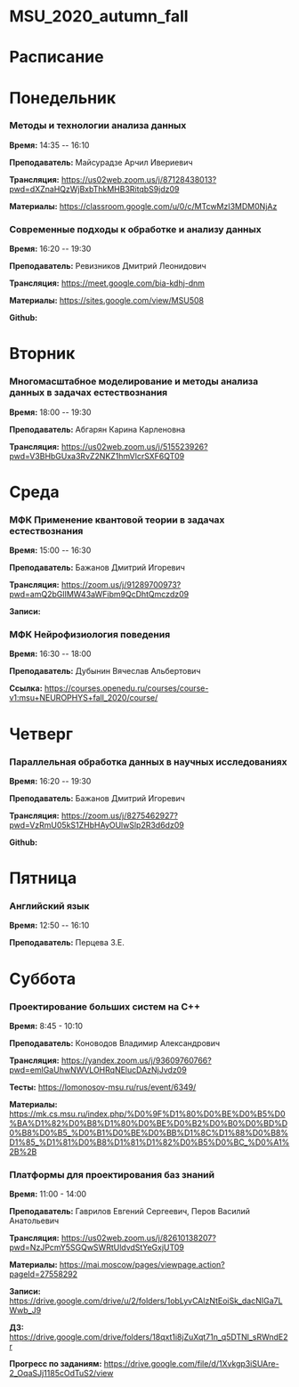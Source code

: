# MSU_2020_autumn_fall

# Расписание

# Понедельник

### Методы и технологии анализа данных

**Время:** 14:35 -- 16:10

**Преподаватель:** Майсурадзе Арчил Ивериевич

**Трансляция:**  https://us02web.zoom.us/j/87128438013?pwd=dXZnaHQzWjBxbThkMHB3RitqbS9jdz09

**Материалы:** https://classroom.google.com/u/0/c/MTcwMzI3MDM0NjAz

### Современные подходы к обработке и анализу данных

**Время:** 16:20 -- 19:30

**Преподаватель:** Ревизников Дмитрий Леонидович

**Трансляция:** https://meet.google.com/bia-kdhj-dnm

**Материалы:** https://sites.google.com/view/MSU508

**Github:** 

# Вторник

### Многомасштабное моделирование и методы анализа данных в задачах естествознания

**Время:** 18:00 -- 19:30

**Преподаватель:** Абгарян Карина Карленовна

**Трансляция:** https://us02web.zoom.us/j/515523926?pwd=V3BHbGUxa3RvZ2NKZ1hmVlcrSXF6QT09

# Среда

### МФК Применение квантовой теории в задачах естествознания

**Время:** 15:00 -- 16:30

**Преподаватель:** Бажанов Дмитрий Игоревич

**Трансляция:** https://zoom.us/j/91289700973?pwd=amQ2bGlIMW43aWFibm9QcDhtQmczdz09

**Записи:** 


### МФК Нейрофизиология поведения

**Время:** 16:30 -- 18:00

**Преподаватель:** Дубынин Вячеслав Альбертович

**Ссылка:** https://courses.openedu.ru/courses/course-v1:msu+NEUROPHYS+fall_2020/course/

# Четверг

### Параллельная обработка данных в научных исследованиях

**Время:** 16:20 -- 19:30

**Преподаватель:** Бажанов Дмитрий Игоревич

**Трансляция:** https://zoom.us/j/8275462927?pwd=VzRmU05kS1ZHbHAyOUlwSlp2R3d6dz09

**Github:** 

# Пятница

### Английский язык

**Время:** 12:50 -- 16:10

**Преподаватель:** Перцева З.Е.

# Суббота

### Проектирование больших систем на С++

**Время:** 8:45 - 10:10

**Преподаватель:** Коноводов Владимир Александрович

**Трансляция:** https://yandex.zoom.us/j/93609760766?pwd=emlGaUhwNWVLOHRqNElucDAzNjJvdz09

**Тесты:** https://lomonosov-msu.ru/rus/event/6349/

**Материалы:** https://mk.cs.msu.ru/index.php/%D0%9F%D1%80%D0%BE%D0%B5%D0%BA%D1%82%D0%B8%D1%80%D0%BE%D0%B2%D0%B0%D0%BD%D0%B8%D0%B5_%D0%B1%D0%BE%D0%BB%D1%8C%D1%88%D0%B8%D1%85_%D1%81%D0%B8%D1%81%D1%82%D0%B5%D0%BC_%D0%A1%2B%2B

### Платформы для проектирования баз знаний

**Время:** 11:00 - 14:00

**Преподаватель:** Гаврилов Евгений Сергеевич, Перов Василий Анатольевич

**Трансляция:** https://us02web.zoom.us/j/82610138207?pwd=NzJPcmY5SGQwSWRtUldvdStYeGxjUT09

**Материалы:** https://mai.moscow/pages/viewpage.action?pageId=27558292

**Записи:** https://drive.google.com/drive/u/2/folders/1obLyvCAlzNtEoiSk_dacNIGa7LWwb_J9

**ДЗ:** https://drive.google.com/drive/folders/18qxt1i8jZuXqt71n_q5DTNl_sRWndE2r

**Прогресс по заданиям:** https://drive.google.com/file/d/1Xvkgp3iSUAre-2_OqaSJj1185cOdTuS2/view
